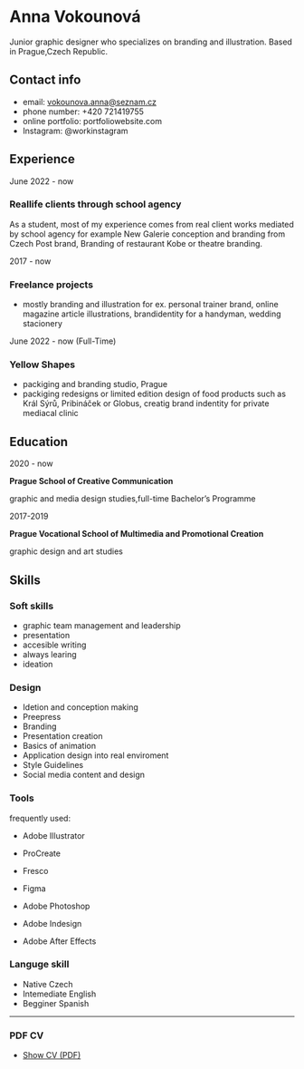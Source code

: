 
# Anna Vokounová
 Junior graphic designer who specializes on branding and illustration. Based in Prague,Czech Republic. 

## Contact info
 - email: vokounova.anna@seznam.cz
 - phone number: +420 721419755
 - online portfolio: portfoliowebsite.com
 - Instagram: @workinstagram

## Experience

June 2022 - now

 ### Reallife clients through school agency ###

As a student, most of my experience comes from real client works mediated by school agency for example New Galerie conception and branding from Czech Post brand, Branding of restaurant Kobe or theatre branding. 
  

2017 - now

### Freelance projects ###
- mostly branding and illustration for ex. personal trainer brand, online magazine article illustrations, brandidentity for a handyman, wedding stacionery

June 2022 - now (Full-Time)

### Yellow Shapes ###
- packiging and branding studio, Prague
 - packiging redesigns or limited edition design of food products such as Král Sýrů, Pribináček or Globus, creatig brand indentity for private mediacal clinic 

## Education

2020 - now

**Prague School of Creative Communication**

graphic and media design studies,full-time Bachelor’s Programme

2017-2019

**Prague Vocational School of Multimedia and Promotional Creation**

graphic design and art studies

## Skills

### Soft skills
- graphic team management and leadership
- presentation 
- accesible writing
- always learing 
- ideation 

### Design
- Idetion and conception making
- Preepress
- Branding
- Presentation creation
- Basics of animation
- Application design into real enviroment 
- Style Guidelines
- Social media content and design

### Tools
frequently used: 
- Adobe Illustrator
- ProCreate
- Fresco
- Figma 

- Adobe Photoshop
- Adobe Indesign
- Adobe After Effects

### Languge skill
- Native Czech
- Intemediate English
- Begginer Spanish
-------
### PDF CV 
- [Show CV (PDF)](cv-2022-12-vokounova.pdf) <!-- At the top or bottom? -->
